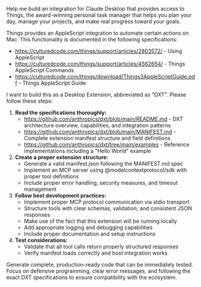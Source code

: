 Help me build an integration for Claude Desktop that provides access to Things, the award-winning personal task manager that helps you plan your day, manage your projects, and make real progress toward your goals.

Things provides an AppleScript integration to automate certain actions on Mac. This functionality is documented in the following specifications:
   - https://culturedcode.com/things/support/articles/2803572/ - Using AppleScript
   - https://culturedcode.com/things/support/articles/4562654/ - Things AppleScript Commands
   - https://culturedcode.com/things/download/Things3AppleScriptGuide.pdf - Things AppleScript Guide

I want to build this as a Desktop Extension, abbreviated as "DXT". Please follow these steps:

1. **Read the specifications thoroughly:**
   - https://github.com/anthropics/dxt/blob/main/README.md - DXT architecture overview, capabilities, and integration
     patterns
   - https://github.com/anthropics/dxt/blob/main/MANIFEST.md - Complete extension manifest structure and field definitions
   - https://github.com/anthropics/dxt/tree/main/examples - Reference implementations including a "Hello World" example
2. **Create a proper extension structure:**
   - Generate a valid manifest.json following the MANIFEST.md spec
   - Implement an MCP server using @modelcontextprotocol/sdk with proper tool definitions
   - Include proper error handling, security measures, and timeout management
3. **Follow best development practices:**
   - Implement proper MCP protocol communication via stdio transport
   - Structure tools with clear schemas, validation, and consistent JSON responses
   - Make use of the fact that this extension will be running locally
   - Add appropriate logging and debugging capabilities
   - Include proper documentation and setup instructions
4. **Test considerations:**
   - Validate that all tool calls return properly structured responses
   - Verify manifest loads correctly and host integration works

Generate complete, production-ready code that can be immediately tested. Focus on defensive programming, clear error messages, and following the exact DXT specifications to ensure compatibility with the ecosystem.